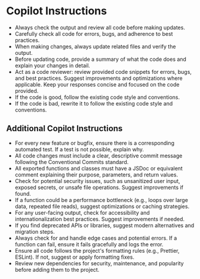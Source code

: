 # Copilot Instructions

- Always check the output and review all code before making updates.
- Carefully check all code for errors, bugs, and adherence to best practices.
- When making changes, always update related files and verify the output.
- Before updating code, provide a summary of what the code does and explain your changes in detail.
- Act as a code reviewer: review provided code snippets for errors, bugs, and best practices. Suggest improvements and optimizations where applicable. Keep your responses concise and focused on the code provided.
- If the code is good, follow the existing code style and conventions.
- If the code is bad, rewrite it to follow the existing code style and conventions.

## Additional Copilot Instructions

- For every new feature or bugfix, ensure there is a corresponding automated test. If a test is not possible, explain why.
- All code changes must include a clear, descriptive commit message following the Conventional Commits standard.
- All exported functions and classes must have a JSDoc or equivalent comment explaining their purpose, parameters, and return values.
- Check for potential security issues, such as unsanitized user input, exposed secrets, or unsafe file operations. Suggest improvements if found.
- If a function could be a performance bottleneck (e.g., loops over large data, repeated file reads), suggest optimizations or caching strategies.
- For any user-facing output, check for accessibility and internationalization best practices. Suggest improvements if needed.
- If you find deprecated APIs or libraries, suggest modern alternatives and migration steps.
- Always check for and handle edge cases and potential errors. If a function can fail, ensure it fails gracefully and logs the error.
- Ensure all code follows the project's formatting rules (e.g., Prettier, ESLint). If not, suggest or apply formatting fixes.
- Review new dependencies for security, maintenance, and popularity before adding them to the project.
